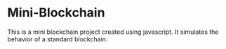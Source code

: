 # Mini-Blockchain

This is a mini blockchain project created using javascript. It simulates the behavior of a standard blockchain.